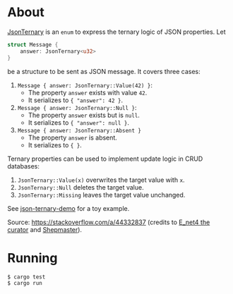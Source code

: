 # About

[JsonTernary](./src/json_ternary) is an `enum` to express the ternary logic of JSON properties. Let
```rust
struct Message {
    answer: JsonTernary<u32>
}
```
be a structure to be sent as JSON message. It covers three cases:

1. `Message { answer: JsonTernary::Value(42) }`:
    * The property `answer` exists with value `42`.
    * It serializes to `{ "answer": 42 }`.
2. `Message { answer: JsonTernary::Null }`:
    * The property `answer` exists but is `null`.
    * It serializes to `{ "answer": null }`.
3. `Message { answer: JsonTernary::Absent }`
    * The property `answer` is absent.
    * It serializes to `{ }`.

Ternary properties can be used to implement update logic in CRUD databases: 
1. `JsonTernary::Value(x)` overwrites the target value with `x`.
2. `JsonTernary::Null` deletes the target value.
2. `JsonTernary::Missing` leaves the target value unchanged.

See [json-ternary-demo](./src/bin/json-ternary-demo) for a toy example.

Source: https://stackoverflow.com/a/44332837 (credits to [E_net4 the curator](https://stackoverflow.com/users/1233251/e-net4-the-curator) and [Shepmaster](https://stackoverflow.com/users/155423/shepmaster)).

# Running
```shell
$ cargo test
$ cargo run
```

